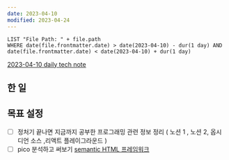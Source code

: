 ```yaml
---
date: 2023-04-10
modified: 2023-04-24
---
```


```dataview
LIST "File Path: " + file.path
WHERE date(file.frontmatter.date) > date(2023-04-10) - dur(1 day) AND date(file.frontmatter.date) < date(2023-04-10) + dur(1 day)
```

[2023-04-10 daily tech note](src/contents/topic/tech-review/T2023-04-10/T2023-04-10.md)

## 한 일

## 목표 설정

- [ ] 정처기 끝나면 지금까지 공부한 프로그래밍 관련 정보 정리 ( 노션 1 , 노션 2, 옵시디언 소스 ,리액트 플레이그라운드 )
- [ ] pico 분석하고 써보기 [semantic HTML 프레임워크](../../../site/develop/semantic%20HTML%20프레임워크.md)
